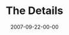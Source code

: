 ---
layout: message
category: message
series: "Love Sex"
title: "The Details"
date: 2007-09-22-00-00
message_id: 466
audio: "http://s3.amazonaws.com/crossroads-media/media/legacy/mp3/Love_Sex_03_The%20Details_09_23_07_B_Tome.mp3"
audio-duration: "01:00:35"
explicit: false
---